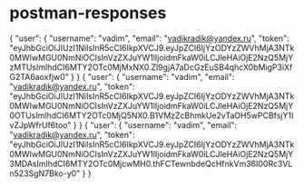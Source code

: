 # postman-responses
{
    "user": {
        "username": "vadim",
        "email": "vadikradik@yandex.ru",
        "token": "eyJhbGciOiJIUzI1NiIsInR5cCI6IkpXVCJ9.eyJpZCI6IjYzODYzZWVhMjA3NTk0MWIwMGU0NmNiOCIsInVzZXJuYW1lIjoidmFkaW0iLCJleHAiOjE2NzQ5MjYzMTUsImlhdCI6MTY2OTc0MjMxNX0.Zl9gjA7aDcGzEuSB4qhcX0bMigP3iXfG2TA6aoxfjw0"
    }
}
{
    "user": {
        "username": "vadim",
        "email": "vadikradik@yandex.ru",
        "token": "eyJhbGciOiJIUzI1NiIsInR5cCI6IkpXVCJ9.eyJpZCI6IjYzODYzZWVhMjA3NTk0MWIwMGU0NmNiOCIsInVzZXJuYW1lIjoidmFkaW0iLCJleHAiOjE2NzQ5MjY0OTUsImlhdCI6MTY2OTc0MjQ5NX0.B1VMzZcBhmkUe2vTaOH5wPCBfsjY1IvZJpWfrUf6too"
    }
}
{
    "user": {
        "username": "vadim",
        "email": "vadikradik@yandex.ru",
        "token": "eyJhbGciOiJIUzI1NiIsInR5cCI6IkpXVCJ9.eyJpZCI6IjYzODYzZWVhMjA3NTk0MWIwMGU0NmNiOCIsInVzZXJuYW1lIjoidmFkaW0iLCJleHAiOjE2NzQ5MjY3MDAsImlhdCI6MTY2OTc0MjcwMH0.thFCTewnbdeQcHfnkVm36I00Rc3VLn523SgN7Bko-y0"
    }
}
